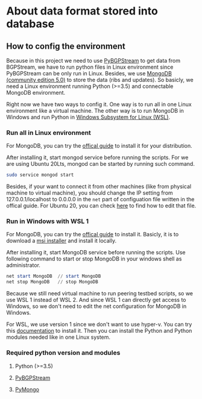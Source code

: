 # About data format stored into database

## How to config the environment

Because in this project we need to use [PyBGPStream](https://bgpstream.caida.org/docs/install/pybgpstream) to get data from BGPStream, we have to run python files in Linux environment since PyBGPStream can be only run in Linux. Besides, we use [MongoDB (community edition 5.0)](https://www.mongodb.com/) to store the data (ribs and updates). So basicly, we need a Linux environment running Python (>=3.5) and connectable MongoDB environment.

Right now we have two ways to config it. One way is to run all in one Linux environment like a virtual machine. The other way is to run MongoDB in Windows and run Python in [Windows Subsystem for Linux (WSL)](https://docs.microsoft.com/en-us/windows/wsl/).

### Run all in Linux environment

For MongoDB, you can try the [offical guide](https://www.mongodb.com/docs/manual/administration/install-on-linux/) to install it for your distribution.

After installing it, start mongod service before running the scripts. For we are using Ubuntu 20Lts, mongod can be started by running such command.

```bash
sudo service mongod start
```

Besides, if your want to connect it from other machines (like from physical machine to virtual machine), you should change the IP setting from 127.0.0.1/localhost to 0.0.0.0 in the `net` part of configuation file written in the offical guide. For Ubuntu 20, you can check [here](https://www.mongodb.com/docs/manual/tutorial/install-mongodb-on-ubuntu/#:~:text=to%20these%20directories.-,Configuration%20File,-The%20official%20MongoDB) to find how to edit that file.

### Run in Windows with WSL 1

For MongoDB, you can try the [offical guide](https://www.mongodb.com/docs/manual/tutorial/install-mongodb-on-windows/) to install it. Basicly, it is to download a [msi installer](https://www.mongodb.com/try/download/community?tck=docs_server) and install it locally.

After installing it, start MongoDB service before running the scripts. Use following command to start or stop MongoDB in your windows shell as administrator.

```powershell
net start MongoDB  // start MongoDB
net stop MongoDB   // stop MongoDB
```

Because we still need virtual machine to run peering testbed scripts, so we use WSL 1 instead of WSL 2. And since WSL 1 can directly get access to Windows, so we don't need to edit the net configuration for MongoDB in Windows.

For WSL, we use version 1 since we don't want to use hyper-v. You can try this [documentation](https://www.ridom.de/seqsphere/u/Windows_Subsystem_For_Linux.html) to install it. Then you can install the Python and Python modules needed like in one Linux system.

### Required python version and modules

1. Python (>=3.5)

2. [PyBGPStream](https://github.com/caida/pybgpstream)

3. [PyMongo](https://pymongo.readthedocs.io/en/stable/)